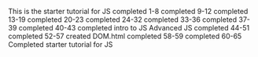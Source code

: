 This is the starter tutorial for JS
completed 1-8
completed 9-12
completed 13-19
completed 20-23
completed 24-32
completed 33-36
completed 37-39
completed 40-43
completed intro to JS
Advanced JS
completed 44-51
completed 52-57
created DOM.html
completed 58-59
completed 60-65
Completed starter tutorial for JS